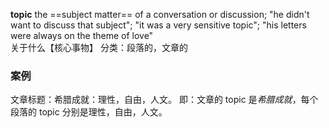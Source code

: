 **topic**
the ==subject matter== of a conversation or discussion; "he didn't want to discuss that subject"; "it was a very sensitive topic"; "his letters were always on the theme of love"  
关于什么【核心事物】
分类：段落的，文章的
### 案例
文章标题：希腊成就：理性，自由，人文。
即：文章的 topic 是*希腊成就*，每个段落的 topic 分别是理性，自由，人文。